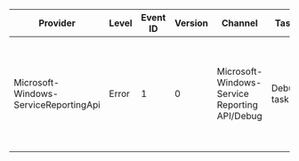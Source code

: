 Provider                               |  Level  |  Event ID  |  Version  |  Channel                                        |  Task        |  Opcode         |  Keyword                             |  Message
---------------------------------------|---------|------------|-----------|-------------------------------------------------|--------------|-----------------|--------------------------------------|-------------------------------------------------------------------------------------------------------------------------------
Microsoft-Windows-ServiceReportingApi  |  Error  |  1         |  0        |  Microsoft-Windows-Service Reporting API/Debug  |  Debug task  |  Debug message  |  This keyword is for debug messages  |  The Service Reporting API encountered an error in file {FileName}, function {FunctionName}, line {LineNumber}: {DebugMessage}